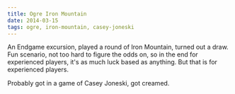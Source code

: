 ```yaml
---
title: Ogre Iron Mountain
date: 2014-03-15
tags: ogre, iron-mountain, casey-joneski
---
```


An Endgame excursion, played a round of Iron Mountain, turned out
a draw. Fun scenario, not too hard to figure the odds on, so in the
end for experienced players, it's as much luck based as anything.
But that is for experienced players.

Probably got in a game of Casey Joneski, got creamed.
